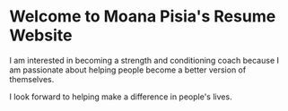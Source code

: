 
# Welcome to Moana Pisia's Resume Website

I am interested in becoming a strength and conditioning coach because I am passionate about helping people become a better version of themselves.

I look forward to helping make a difference in people's lives.
